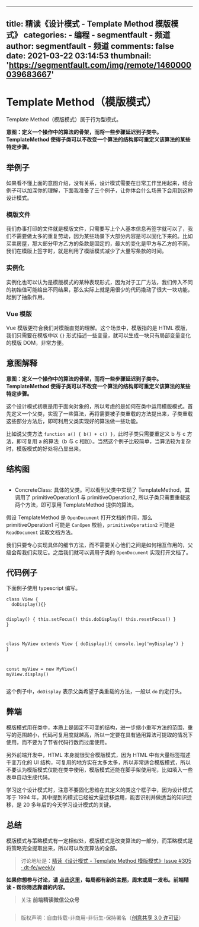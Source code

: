 
---
title: 精读《设计模式 - Template Method 模版模式》
categories: 
    - 编程
    - segmentfault - 频道
author: segmentfault - 频道
comments: false
date: 2021-03-22 03:14:53
thumbnail: 'https://segmentfault.com/img/remote/1460000039683667'
---

<div>   
<h1>Template Method（模版模式）</h1><p>Template Method（模版模式）属于行为型模式。</p><p><strong>意图：定义一个操作中的算法的骨架，而将一些步骤延迟到子类中。TemplateMethod 使得子类可以不改变一个算法的结构即可重定义该算法的某些特定步骤。</strong></p><h2>举例子</h2><p>如果看不懂上面的意图介绍，没有关系，设计模式需要在日常工作里用起来，结合例子可以加深你的理解，下面我准备了三个例子，让你体会什么场景下会用到这种设计模式。</p><h3>模版文件</h3><p>我们办事打印的文件就是模版文件，只需要写上个人基本信息再签字就可以了，我们不需要做太多的重复劳动，因为某些场景下大部分内容是可以固化下来的。比如买卖房屋，那大部分甲方乙方的条款是固定的，最大的变化是甲方与乙方的不同，我们在模版上签字时，就是利用了模版模式减少了大量写条款的时间。</p><h3>实例化</h3><p>实例化也可以认为是模版模式的某种表现形式，因为对于工厂方法，我们传入不同的初始值可能给出不同结果，那么实际上就是用很少的代码撬动了很大一块功能，起到了抽象作用。</p><h3>Vue 模版</h3><p>Vue 模版更符合我们对模版直觉的理解。这个场景中，模版指的是 HTML 模版，我们只需要在模版中以 <code>&#123;&#125;</code> 形式描述一些变量，就可以生成一块只有局部变量变化的模版 DOM，非常方便。</p><h2>意图解释</h2><p><strong>意图：定义一个操作中的算法的骨架，而将一些步骤延迟到子类中。TemplateMethod 使得子类可以不改变一个算法的结构即可重定义该算法的某些特定步骤。</strong></p><p>这个设计模式初衷是用于面向对象的，所以考虑的是如何在类中运用模版模式。首先定义一个父类，实现了一些算法，再将需要被子类重载的方法提出来，子类重载这些部分方法后，即可利用父类实现好的算法做一些功能。</p><p>比如说父类方法 <code>function a() &#123; b() + c() &#125;</code>，此时子类只需要重定义 b 与 c 方法，即可复用 a 的算法（b 与 c 相加）。当然这个例子比较简单，当算法较为复杂时，模版模式的好处将凸显出来。</p><h2>结构图</h2><p><span class="img-wrap"><img class="lazy" src="https://segmentfault.com/img/remote/1460000039683667" alt title referrerpolicy="no-referrer"></span></p><ul><li>ConcreteClass: 具体的父类。可以看到父类中实现了 TemplateMethod，其调用了 primitiveOperation1 与 primitiveOperation2, 所以子类只需要重载这两个方法，即可享用 TemplateMethod 提供的算法。</li></ul><p>假设 TemplateMethod 是 <code>OpenDocument</code> 打开文档的作用，那么 primitiveOperation1 可能是 <code>CanOpen</code> 校验，<code>primitiveOperation2</code> 可能是 <code>ReadDocument</code> 读取文档方法。</p><p>我们只要专心实现具体的细节方法，而不需要关心他们之间是如何相互作用的，父级会帮我们实现它。之后我们就可以调用子类的 <code>OpenDocument</code> 实现打开文档了。</p><h2>代码例子</h2><p>下面例子使用 typescript 编写。</p><pre><code class="typescript">class View &#123;
  doDisplay()&#123;&#125;

  display() &#123;
    this.setFocus()
    this.doDisplay()
    this.resetFocus()
  &#125;
&#125;

class MyView extends View &#123;
  doDisplay()&#123;
    console.log('myDisplay')
  &#125;
&#125;

const myView = new MyView()
myView.display()</code></pre><p>这个例子中，<code>doDisplay</code> 表示父类希望子类重载的方法，一般以 <code>do</code> 约定打头。</p><h2>弊端</h2><p>模版模式用在类中，本质上是固定不可变的结构，进一步缩小重写方法的范围，重写的范围越小，代码可复用度就越高，所以一定要在具有通用算法可提取的情况下使用，而不要为了节省代码行数而过度使用。</p><p>另外前端开发中，HTML 本身就很契合模版模式，因为 HTML 中有大量标签描述千变万化的 UI 结构，可复用的地方实在太多太多，所以非常适合模版模式，所以不要认为模版模式仅能在类中使用，模版模式还能在脚手架使用呢，比如填入一些表单自动生成代码。</p><p>学习这个设计模式时，注意不要固化思维在其定义的类这个框子中，因为设计模式写于 1994 年，其中提到的模式已经被大量迁移运用，能否识别并做适当的知识迁移，是 20 多年后的今天学习设计模式的关键。</p><h2>总结</h2><p>模版模式与策略模式有一定相似处，模版模式是改变算法的一部分，而策略模式是将策略完全提取出来，所以可以改变算法的全部。</p><blockquote>讨论地址是：<a href="https://github.com/dt-fe/weekly/issues/3045" rel="nofollow">精读《设计模式 - Template Method 模版模式》· Issue #305 · dt-fe/weekly</a></blockquote><p><strong>如果你想参与讨论，请 <a href="https://github.com/dt-fe/weekly" rel="nofollow">点击这里</a>，每周都有新的主题，周末或周一发布。前端精读 - 帮你筛选靠谱的内容。</strong></p><blockquote>关注 <strong>前端精读微信公众号</strong></blockquote><p><span class="img-wrap"><img class="lazy" src="https://segmentfault.com/img/remote/1460000018549678" alt title referrerpolicy="no-referrer"></span></p><blockquote>版权声明：自由转载-非商用-非衍生-保持署名（<a href="https://creativecommons.org/licenses/by-nc-nd/3.0/deed.zh" rel="nofollow">创意共享 3.0 许可证</a>）</blockquote>  
</div>
            